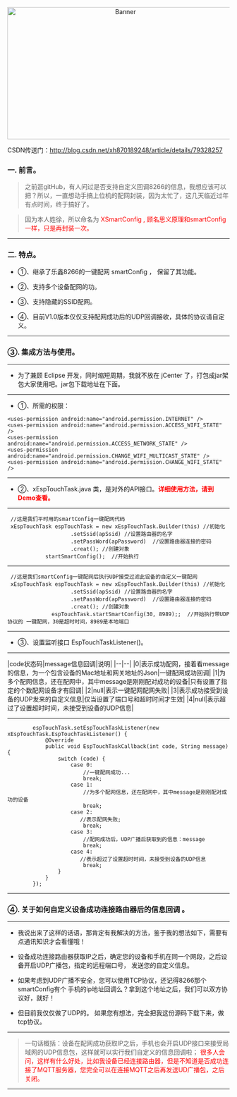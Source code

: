 <p align="center">
  <img src="https://raw.githubusercontent.com/xuhongv/XSmartConfig-master/master/Asset/xSmartConfig.png" width="520px" height="300px" alt="Banner" />
</p>
 
 
CSDN传送门：http://blog.csdn.net/xh870189248/article/details/79328257

### 一. 前言。

 >之前逛gitHub，有人问过是否支持自定义回调8266的信息，我想应该可以把？所以，一直想动手搞上位机的配网封装，因为太忙了，这几天临近过年有点时间，终于搞好了。

>因为本人姓徐，所以命名为<font color =red> XSmartConfig , 顾名思义原理和smartConfig一样，只是再封装一次。</font>

----------

### 二. 特点。

- ①、继承了乐鑫8266的一键配网 smartConfig ， 保留了其功能。

- ②、支持多个设备配网的功。

- ③、支持隐藏的SSID配网。

- ④、目前V1.0版本仅仅支持配网成功后的UDP回调接收，具体的协议请自定义。

----------
### ③. 集成方法与使用。


----------
 - 为了兼顾 Eclipse 开发，同时缩短周期，我就不放在 jCenter 了，打包成jar架包大家使用吧。jar包下载地址在下面。


----------

- ①、所需的权限：
 ```
 <uses-permission android:name="android.permission.INTERNET" />
 <uses-permission android:name="android.permission.ACCESS_WIFI_STATE" />
 <uses-permission android:name="android.permission.ACCESS_NETWORK_STATE" />
 <uses-permission android:name="android.permission.CHANGE_WIFI_MULTICAST_STATE" />
 <uses-permission android:name="android.permission.CHANGE_WIFI_STATE" />
 
 ```
----------

 - ②、xEspTouchTask.java 类，是对外的API接口。<font color =red >**详细使用方法，请到Demo查看。**</font>

----------

```
 //这是我们平时用的smartConfig一键配网代码
 xEspTouchTask espTouchTask = new xEspTouchTask.Builder(this) //初始化
                    .setSsid(apSsid) //设置路由器的名字
                    .setPassWord(apPassword)  //设置路由器连接的密码
                    .creat(); //创建对象
            startSmartConfig();  //开始执行
```


----------
```
 //这是我们smartConfig一键配网后执行UDP接受过滤此设备的自定义一键配网
 xEspTouchTask espTouchTask = new xEspTouchTask.Builder(this) //初始化
                    .setSsid(apSsid) //设置路由器的名字
                    .setPassWord(apPassword)  //设置路由器连接的密码
                    .creat(); //创建对象
              espTouchTask.startSmartConfig(30, 8989);;  //开始执行带UDP协议的 一键配网，30是超时时间，8989是本地端口
```


----------
 - ③、设置监听接口 EspTouchTaskListener()。


----------
|code状态码|message信息回调|说明|
|--|--|
|0|表示成功配网，接着看message的信息，为一个包含设备的Mac地址和网关地址的Json|一键配网成功回调|
|1|为多个配网信息，还在配网中，其中message是刚刚配对成功的设备|只有设置了指定的个数配网设备才有回调|
|2|null|表示一键配网配网失败|
|3|表示成功接受到设备的UDP发来的自定义信息|仅当设置了端口号和超时时间才生效|
|4|null|表示超过了设置超时时间，未接受到设备的UDP信息|


----------


```   
        espTouchTask.setEspTouchTaskListener(new xEspTouchTask.EspTouchTaskListener() {
            @Override
            public void EspTouchTaskCallback(int code, String message) {
                switch (code) {
                    case 0:
                        //一键配网成功...
                        break;
                    case 1:
                        //为多个配网信息，还在配网中，其中message是刚刚配对成功的设备
                        break;   
                    case 2:    
                       //表示配网失败;        
                        break;    
                    case 3:                 
                        //配网成功后，UDP广播后获取到的信息：message
                        break;
                    case 4:
                       //表示超过了设置超时时间，未接受到设备的UDP信息
                        break;
                }
            }
        });
```


----------
### ④. 关于如何自定义设备成功连接路由器后的信息回调 。


----------

- 我说出来了这样的话语，那肯定有我解决的方法，鉴于我的想法如下，需要有点通讯知识才会看懂哦！
 
 - 设备成功连接路由器获取IP之后，确定您的设备和手机在同一个网段，之后设备开启UDP广播包，指定的远程端口号， 发送您的自定义信息。
 
 - 如果考虑到UDP广播不安全，您可以使用TCP协议，还记得8266那个smartConfig有个 手机的ip地址回调么？拿到这个地址之后，我们可以双方协议好，就好！

 - 但目前我仅仅做了UDP的。 如果您有想法，完全把我这份源码下载下来，做tcp协议。


----------

> 一句话概括：设备在配网成功获取IP之后，手机也会开启UDP接口来接受局域网的UDP信息包，这样就可以实行我们自定义的信息回调啦；<font color =red> 很多人会问，这样有什么好处，比如我设备已经连接路由器，但是不知道是否成功连接了MQTT服务器，您完全可以在连接MQTT之后再发送UD广播包，之后关闭。


----------
